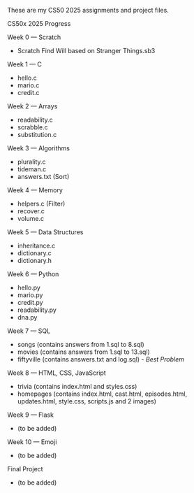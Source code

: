 These are my CS50 2025 assignments and project files. 

CS50x 2025 Progress

Week 0 — Scratch
- Scratch Find Will based on Stranger Things.sb3

Week 1 — C
- hello.c
- mario.c
- credit.c

Week 2 — Arrays
- readability.c
- scrabble.c
- substitution.c

Week 3 — Algorithms
- plurality.c
- tideman.c
- answers.txt (Sort)

Week 4 — Memory
- helpers.c (Filter)
- recover.c
- volume.c

Week 5 — Data Structures
- inheritance.c
- dictionary.c
- dictionary.h

Week 6 — Python
- hello.py
- mario.py
- credit.py
- readability.py
- dna.py

Week 7 — SQL
- songs (contains answers from 1.sql to 8.sql)
- movies (contains answers from 1.sql to 13.sql)
- fiftyville (contains answers.txt and log.sql) - *Best Problem*

Week 8 — HTML, CSS, JavaScript
- trivia (contains index.html and styles.css)
- homepages (contains index.html, cast.html, episodes.html, updates.html, style.css, scripts.js and 2 images)

Week 9 — Flask
- (to be added)

Week 10 — Emoji
- (to be added)

Final Project
- (to be added)
